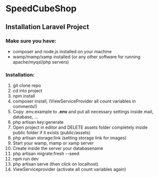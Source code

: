# SpeedCubeShop

## Installation Laravel Project 
### Make sure you have:
- composer and node.js installed on your machine
-  wamp/mamp/xamp installed (or any other software for running apache/myqsl/php servers) 

### Installation:
1. git clone repo 
2. cd into project
3. npm install 
4. composer install, (ViewServiceProvider all count variables in comments!)
5. Copy .env.example to **.env** and put all necessary settings inside mail, database, ... 
6. php artisan key:generate 
7. Open project in editor and DELETE assets folder completely inside public folder if it exists (public/assets) 
8. php artisan storage:link (setting storage link for images) 
9. Start your wamp, mamp or xamp server 
10. Create inside the server your databasename 
11. php artisan migrate:fresh --seed 
12. npm run dev 
13. php artisan serve (then click on localhost) 
14. ViewServiceprovider (activate all count variables again)
